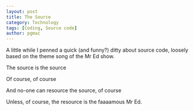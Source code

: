 ```yaml
---
layout: post
title: The Source
category: Technology
tags: [Coding, Source code]
author: pgmac
---
```

A little while I penned a quick (and funny?) ditty about source code, loosely based on the theme song of the Mr Ed show.


The source is the source

Of course, of course

And no-one can resource the source, of course

Unless, of course, the resource is the faaaamous Mr Ed.
